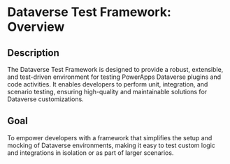 # Dataverse Test Framework: Overview

## Description
The Dataverse Test Framework is designed to provide a robust, extensible, and test-driven environment for testing PowerApps Dataverse plugins and code activities. It enables developers to perform unit, integration, and scenario testing, ensuring high-quality and maintainable solutions for Dataverse customizations.

## Goal
To empower developers with a framework that simplifies the setup and mocking of Dataverse environments, making it easy to test custom logic and integrations in isolation or as part of larger scenarios. 
